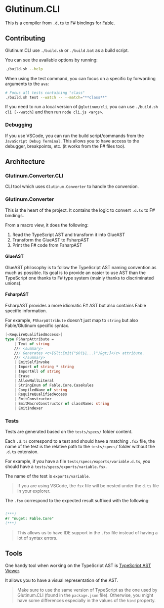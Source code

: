 # Glutinum.CLI

This is a compiler from `.d.ts` to F# bindings for [Fable](https://fable.io/).

## Contributing

Glutinum.CLI use `./build.sh` or `./build.bat` as a build script.

You can see the available options by running:

```bash
./build.sh --help
```

When using the test command, you can focus on a specific by forwarding arguments to the `ava`:

```bash
# Focus all tests containing "class"
./build.sh test --watch -- --match="**class**"
```

If you need to run a local version of `@glutinum/cli`, you can use `./build.sh cli [--watch]` and then run `node cli.js <args>`.

### Debugging

If you use VSCode, you can run the build script/commands from the `JavaScript Debug Terminal`. This allows you to have access to the debugger, breakpoints, etc. (it works from the F# files too).

## Architecture

### Glutinum.Converter.CLI

CLI tool which uses `Glutinum.Converter` to handle the conversion.

### Glutinum.Converter

This is the heart of the project. It contains the logic to convert `.d.ts` to F# bindings.

From a macro view, it does the following:

1. Read the TypeScript AST and transform it into GlueAST
2. Transform the GlueAST to FsharpAST
3. Print the F# code from FsharpAST

#### GlueAST

GlueAST philosophy is to follow the TypeScript AST naming convention as much as possible. Its goal is to provide an easier to use AST than the TypeScript one thanks to F# type system (mainly thanks to discriminated unions).

#### FsharpAST

FsharpAST provides a more idiomatic F# AST but also contains Fable specific information.

For example, `FSharpAttribute` doesn't just map to `string` but also Fable/Glutinum specific syntax.

```fs
[<RequireQualifiedAccess>]
type FSharpAttribute =
    | Text of string
    /// <summary>
    /// Generates <c>[&lt;Emit("$0($1...)")&gt;]</c> attribute.
    /// </summary>
    | EmitSelfInvoke
    | Import of string * string
    | ImportAll of string
    | Erase
    | AllowNullLiteral
    | StringEnum of Fable.Core.CaseRules
    | CompiledName of string
    | RequireQualifiedAccess
    | EmitConstructor
    | EmitMacroConstructor of className: string
    | EmitIndexer
```

### Tests

Tests are generated based on the `tests/specs/` folder content.

Each `.d.ts` correspond to a test and should have a matching `.fsx` file, the name of the test is the relative path to the `tests/specs/` folder without the `.d.ts` extension.

For example, if you have a file `tests/specs/exports/variable.d.ts`, you should have a `tests/specs/exports/variable.fsx`.

The name of the test is `exports/variable`.

> If you are using VSCode, the `fsx` file will be nested under the `d.ts` file in your explorer.

The `.fsx` correspond to the expected result suffixed with the following:

```fs

(***)
#r "nuget: Fable.Core"
(***)

```

> This allows us to have IDE support in the `.fsx` file instead of having a lot of syntax errors.

## Tools

One handy tool when working on the TypeScript AST is [TypeScript AST Viewer](https://ts-ast-viewer.com/).

It allows you to have a visual representation of the AST.

> Make sure to use the same version of TypeScript as the one used by Glutinum.CLI (found in the `package.json` file). Otherwise, you might have some differences especially in the values of the `kind` property.
